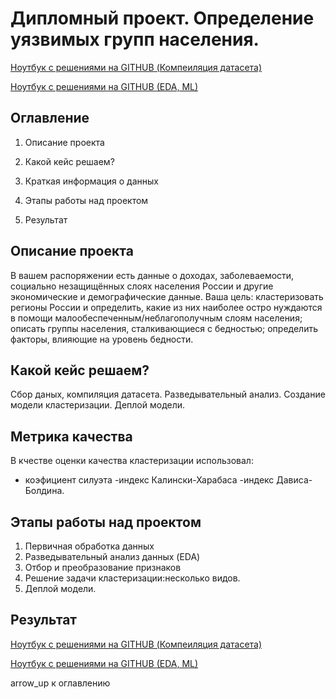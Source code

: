 # Дипломный проект. Определение уязвимых групп населения.


[Ноутбук с решениями на GITHUB (Компеиляция датасета)](https://github.com/PavelZhuravkov/DS_diplom/blob/master/%22%D0%9A%D0%BE%D0%BC%D0%BF%D0%B8%D0%BB%D1%8F%D1%86%D0%B8%D1%8F_%D0%B4%D0%B0%D1%82%D0%B0%D1%81%D0%B5%D1%82%D0%B0_%22.ipynb)

[Ноутбук с решениями на GITHUB (EDA, ML)]()
## Оглавление

1. Описание проекта

2. Какой кейс решаем?

3. Краткая информация о данных

4. Этапы работы над проектом

5. Результат

## Описание проекта

В вашем распоряжении есть данные о доходах, заболеваемости, социально
незащищённых слоях населения России и другие экономические и
демографические данные.
Ваша цель:
кластеризовать регионы России и определить, какие из них наиболее остро нуждаются в помощи малообеспеченным/неблагополучным слоям населения;
описать группы населения, сталкивающиеся с бедностью;
определить факторы, влияющие на уровень бедности.


## Какой кейс решаем?

Сбор даных, компиляция датасета.
Разведывательный анализ.
Создание модели кластеризации.
Деплой модели.



## Метрика качества 

В кчестве оценки качества кластеризации использовал:
- коэфициент силуэта
-индекс Калински-Харабаса
-индекс Дависа-Болдина.




## Этапы работы над проектом

1. Первичная обработка данных
2. Разведывательный анализ данных (EDA)
3. Отбор и преобразование признаков
4. Решение задачи кластеризации:несколько видов.
5. Деплой модели.


## Результат



[Ноутбук с решениями на GITHUB (Компеиляция датасета)](https://github.com/PavelZhuravkov/DS_diplom/blob/master/%22%D0%9A%D0%BE%D0%BC%D0%BF%D0%B8%D0%BB%D1%8F%D1%86%D0%B8%D1%8F_%D0%B4%D0%B0%D1%82%D0%B0%D1%81%D0%B5%D1%82%D0%B0_%22.ipynb)

[Ноутбук с решениями на GITHUB (EDA, ML)]()

arrow_up к оглавлению
